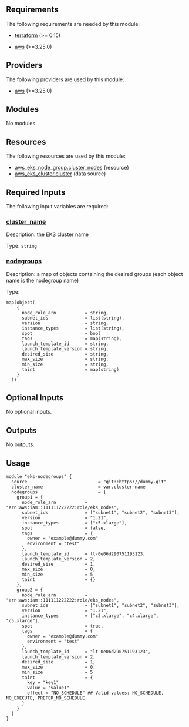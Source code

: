 <!-- BEGIN_TF_DOCS -->
## Requirements

The following requirements are needed by this module:

- <a name="requirement_terraform"></a> [terraform](#requirement\_terraform) (>= 0.15)

- <a name="requirement_aws"></a> [aws](#requirement\_aws) (>=3.25.0)

## Providers

The following providers are used by this module:

- <a name="provider_aws"></a> [aws](#provider\_aws) (>=3.25.0)

## Modules

No modules.

## Resources

The following resources are used by this module:

- [aws_eks_node_group.cluster_nodes](https://registry.terraform.io/providers/hashicorp/aws/latest/docs/resources/eks_node_group) (resource)
- [aws_eks_cluster.cluster](https://registry.terraform.io/providers/hashicorp/aws/latest/docs/data-sources/eks_cluster) (data source)

## Required Inputs

The following input variables are required:

### <a name="input_cluster_name"></a> [cluster\_name](#input\_cluster\_name)

Description: the EKS cluster name

Type: `string`

### <a name="input_nodegroups"></a> [nodegroups](#input\_nodegroups)

Description: a map of objects containing the desired groups (each object name is the nodegroup name)

Type:

```hcl
map(object(
    {
      node_role_arn           = string,
      subnet_ids              = list(string),
      version                 = string,
      instance_types          = list(string),
      spot                    = bool
      tags                    = map(string),
      launch_template_id      = string,
      launch_template_version = string,
      desired_size            = string,
      max_size                = string,
      min_size                = string,
      taint                   = map(string)
    }
  ))
```

## Optional Inputs

No optional inputs.

## Outputs

No outputs.
<!-- END_TF_DOCS -->

## Usage
```
module "eks-nodegroups" {
  source                           = "git::https://dummy.git"
  cluster_name                     = var.cluster-name
  nodegroups                       = {
    group1 = {
      node_role_arn           = "arn:aws:iam::111111222222:role/eks_nodes",
      subnet_ids              = ["subnet1", "subnet2", "subnet3"],
      version                 = "1.21",
      instance_types          = ["c5.xlarge"],
      spot                    = false,
      tags                    = {              
        owner = "example@dummy.com"
        environment = "test"
      },
      launch_template_id      = lt-0e06d290751193123,
      launch_template_version = 2,
      desired_size            = 1,
      max_size                = 0,
      min_size                = 5
      taint                   = {}
    },
    group2 = {
      node_role_arn           = "arn:aws:iam::111111222222:role/eks_nodes",
      subnet_ids              = ["subnet1", "subnet2", "subnet3"],
      version                 = "1.21",
      instance_types          = ["c3.xlarge", "c4.xlarge", "c5.xlarge"],
      spot                    = true,
      tags                    = {              
        owner = "example@dummy.com"
        environment = "test"
      },
      launch_template_id      = "lt-0e06d290751193123",
      launch_template_version = 2,
      desired_size            = 1,
      max_size                = 0,
      min_size                = 5
      taint                   = {
        key = "key1"
        value = "value1"
        effect = "NO_SCHEDULE" ## Valid values: NO_SCHEDULE, NO_EXECUTE, PREFER_NO_SCHEDULE
      }
    }
  }
}
```